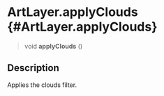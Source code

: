ArtLayer.applyClouds {#ArtLayer.applyClouds}
====================

> void **applyClouds** ()

Description
-----------

Applies the clouds filter.
